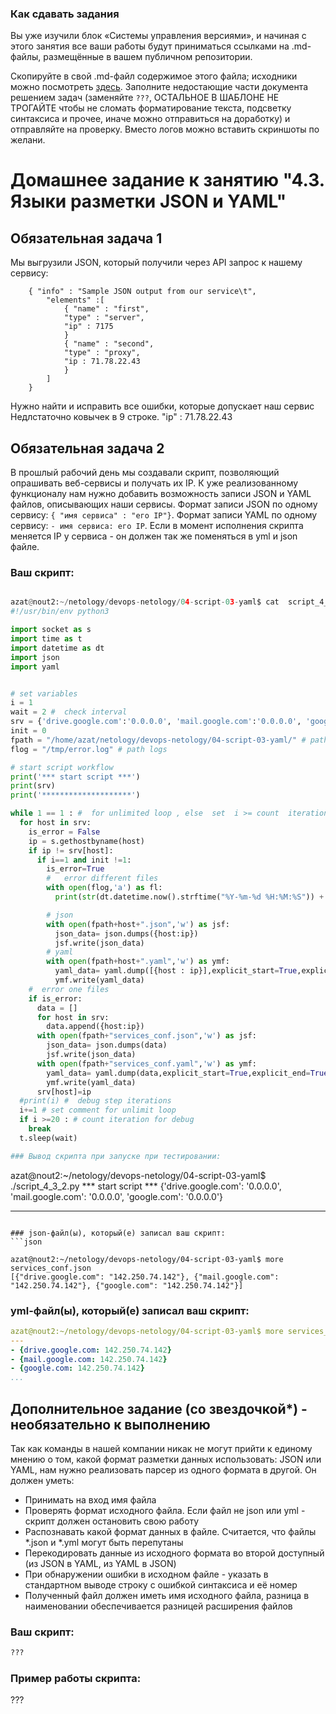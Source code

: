 ### Как сдавать задания

Вы уже изучили блок «Системы управления версиями», и начиная с этого занятия все ваши работы будут приниматься ссылками на .md-файлы, размещённые в вашем публичном репозитории.

Скопируйте в свой .md-файл содержимое этого файла; исходники можно посмотреть [здесь](https://raw.githubusercontent.com/netology-code/sysadm-homeworks/devsys10/04-script-03-yaml/README.md). Заполните недостающие части документа решением задач (заменяйте `???`, ОСТАЛЬНОЕ В ШАБЛОНЕ НЕ ТРОГАЙТЕ чтобы не сломать форматирование текста, подсветку синтаксиса и прочее, иначе можно отправиться на доработку) и отправляйте на проверку. Вместо логов можно вставить скриншоты по желани.

# Домашнее задание к занятию "4.3. Языки разметки JSON и YAML"


## Обязательная задача 1
Мы выгрузили JSON, который получили через API запрос к нашему сервису:
```
    { "info" : "Sample JSON output from our service\t",
        "elements" :[
            { "name" : "first",
            "type" : "server",
            "ip" : 7175 
            }
            { "name" : "second",
            "type" : "proxy",
            "ip : 71.78.22.43
            }
        ]
    }
```
  Нужно найти и исправить все ошибки, которые допускает наш сервис
Недлстаточно ковычек в  9 строке.
"ip" : 71.78.22.43


## Обязательная задача 2
В прошлый рабочий день мы создавали скрипт, позволяющий опрашивать веб-сервисы и получать их IP. К уже реализованному функционалу нам нужно добавить возможность записи JSON и YAML файлов, описывающих наши сервисы. Формат записи JSON по одному сервису: `{ "имя сервиса" : "его IP"}`. Формат записи YAML по одному сервису: `- имя сервиса: его IP`. Если в момент исполнения скрипта меняется IP у сервиса - он должен так же поменяться в yml и json файле.

### Ваш скрипт:
```python

azat@nout2:~/netology/devops-netology/04-script-03-yaml$ cat  script_4_3_2.py 
#!/usr/bin/env python3

import socket as s
import time as t
import datetime as dt
import json
import yaml


# set variables
i = 1
wait = 2 #  check interval
srv = {'drive.google.com':'0.0.0.0', 'mail.google.com':'0.0.0.0', 'google.com':'0.0.0.0'}
init = 0
fpath = "/home/azat/netology/devops-netology/04-script-03-yaml/" # path  to  config 
flog = "/tmp/error.log" # path logs

# start script workflow
print('*** start script ***')
print(srv)
print('********************')

while 1 == 1 : #  for unlimited loop , else  set  i >= count  iterations
  for host in srv:
    is_error = False
    ip = s.gethostbyname(host)
    if ip != srv[host]:
      if i==1 and init !=1: 
        is_error=True
        #   error different files
        with open(flog,'a') as fl:
          print(str(dt.datetime.now().strftime("%Y-%m-%d %H:%M:%S")) +' [ERROR] ' + str(host) +' IP mistmatch: '+srv[host]+' '+ip,file=fl)

        # json
        with open(fpath+host+".json",'w') as jsf:
          json_data= json.dumps({host:ip})
          jsf.write(json_data)
        # yaml
        with open(fpath+host+".yaml",'w') as ymf:
          yaml_data= yaml.dump([{host : ip}],explicit_start=True,explicit_end=True)
          ymf.write(yaml_data)
    #  error one files
    if is_error:
      data = []
      for host in srv:
        data.append({host:ip})
      with open(fpath+"services_conf.json",'w') as jsf:
        json_data= json.dumps(data)
        jsf.write(json_data)
      with open(fpath+"services_conf.yaml",'w') as ymf:
        yaml_data= yaml.dump(data,explicit_start=True,explicit_end=True)
        ymf.write(yaml_data)
      srv[host]=ip
  #print(i) #  debug step iterations 
  i+=1 # set comment for unlimit loop
  if i >=20 : # count iteration for debug 
    break
  t.sleep(wait) 

### Вывод скрипта при запуске при тестировании:
```
azat@nout2:~/netology/devops-netology/04-script-03-yaml$ ./script_4_3_2.py 
*** start script ***
{'drive.google.com': '0.0.0.0', 'mail.google.com': '0.0.0.0', 'google.com': '0.0.0.0'}
********************
```

### json-файл(ы), который(е) записал ваш скрипт:
```json

azat@nout2:~/netology/devops-netology/04-script-03-yaml$ more services_conf.json 
[{"drive.google.com": "142.250.74.142"}, {"mail.google.com": "142.250.74.142"}, {"google.com": "142.250.74.142"}]
```

### yml-файл(ы), который(е) записал ваш скрипт:
```yaml
azat@nout2:~/netology/devops-netology/04-script-03-yaml$ more services_conf.yaml 
---
- {drive.google.com: 142.250.74.142}
- {mail.google.com: 142.250.74.142}
- {google.com: 142.250.74.142}
...

```

## Дополнительное задание (со звездочкой*) - необязательно к выполнению

Так как команды в нашей компании никак не могут прийти к единому мнению о том, какой формат разметки данных использовать: JSON или YAML, нам нужно реализовать парсер из одного формата в другой. Он должен уметь:
   * Принимать на вход имя файла
   * Проверять формат исходного файла. Если файл не json или yml - скрипт должен остановить свою работу
   * Распознавать какой формат данных в файле. Считается, что файлы *.json и *.yml могут быть перепутаны
   * Перекодировать данные из исходного формата во второй доступный (из JSON в YAML, из YAML в JSON)
   * При обнаружении ошибки в исходном файле - указать в стандартном выводе строку с ошибкой синтаксиса и её номер
   * Полученный файл должен иметь имя исходного файла, разница в наименовании обеспечивается разницей расширения файлов

### Ваш скрипт:
```python
???
```

### Пример работы скрипта:
???

